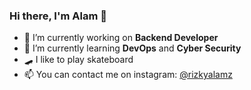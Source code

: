 ### Hi there, I'm Alam 👋

- 🔭 I’m currently working on **Backend Developer**
- 🌱 I’m currently learning **DevOps** and **Cyber Security**
- 🛹 I like to play skateboard
- 📫 You can contact me on instagram: [@rizkyalamz](https://www.instagram.com/rizkyalamz)

